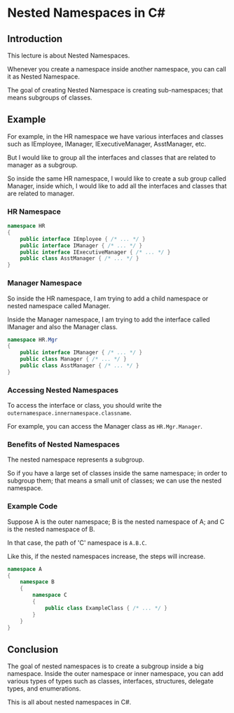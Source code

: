 
# Nested Namespaces in C#

## Introduction
This lecture is about Nested Namespaces.

Whenever you create a namespace inside another namespace, you can call it as Nested Namespace.

The goal of creating Nested Namespace is creating sub-namespaces; that means subgroups of classes.

## Example
For example, in the HR namespace we have various interfaces and classes such as IEmployee, IManager, IExecutiveManager, AsstManager, etc.

But I would like to group all the interfaces and classes that are related to manager as a subgroup.

So inside the same HR namespace, I would like to create a sub group called Manager, inside which, I would like to add all the interfaces and classes that are related to manager.

### HR Namespace
```csharp
namespace HR
{
    public interface IEmployee { /* ... */ }
    public interface IManager { /* ... */ }
    public interface IExecutiveManager { /* ... */ }
    public class AsstManager { /* ... */ }
}
```

### Manager Namespace
So inside the HR namespace, I am trying to add a child namespace or nested namespace called Manager.

Inside the Manager namespace, I am trying to add the interface called IManager and also the Manager class.

```csharp
namespace HR.Mgr
{
    public interface IManager { /* ... */ }
    public class Manager { /* ... */ }
    public class AsstManager { /* ... */ }
}
```

### Accessing Nested Namespaces
To access the interface or class, you should write the `outernamespace.innernamespace.classname`.

For example, you can access the Manager class as `HR.Mgr.Manager`.

### Benefits of Nested Namespaces
The nested namespace represents a subgroup.

So if you have a large set of classes inside the same namespace; in order to subgroup them; that means a small unit of classes; we can use the nested namespace.

### Example Code
Suppose A is the outer namespace; B is the nested namespace of A; and C is the nested namespace of B.

In that case, the path of 'C' namespace is `A.B.C`.

Like this, if the nested namespaces increase, the steps will increase.

```csharp
namespace A
{
    namespace B
    {
        namespace C
        {
            public class ExampleClass { /* ... */ }
        }
    }
}
```

## Conclusion
The goal of nested namespaces is to create a subgroup inside a big namespace. Inside the outer namespace or inner namespace, you can add various types of types such as classes, interfaces, structures, delegate types, and enumerations.

This is all about nested namespaces in C#.

